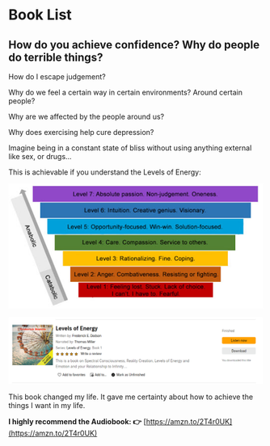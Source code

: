 # Book List

## How do you achieve confidence? Why do people do terrible things?

How do I escape judgement?  

Why do we feel a certain way in certain environments? Around certain people?

Why are we affected by the people around us? 

Why does exercising help cure depression? 

Imagine being in a constant state of bliss without using anything external like sex, or drugs...

This is achievable if you understand the Levels of Energy:

![](../../.gitbook/assets/image%20%28115%29.png)

![](../../.gitbook/assets/image%20%28114%29.png)

This book changed my life. It gave me certainty about how to achieve the things I want in my life. 

**I highly recommend the Audiobook: 👉** [https://amzn.to/2T4r0UK](https://amzn.to/2T4r0UK) 

